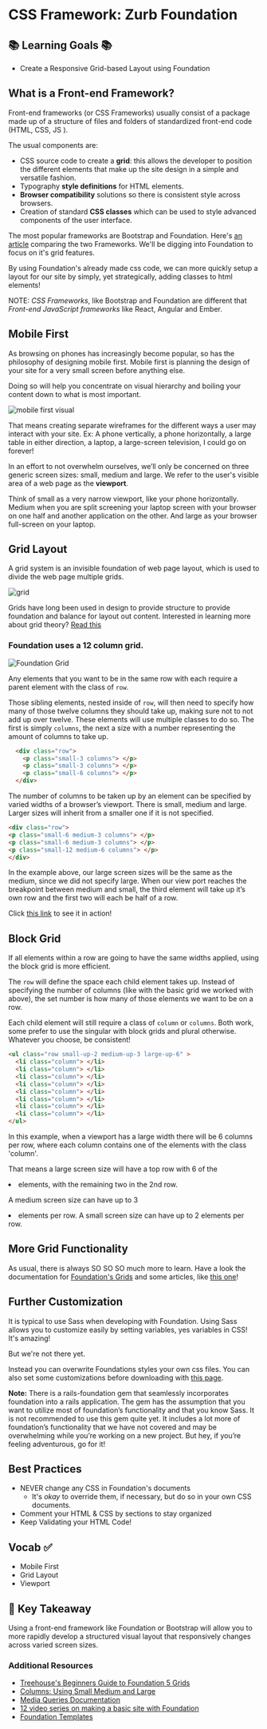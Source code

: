# CSS Framework: Zurb Foundation

## 📚 Learning Goals 📚
- Create a Responsive Grid-based Layout using Foundation


## What is a Front-end Framework?

Front-end frameworks (or CSS Frameworks) usually consist of a package made up of a structure of files and folders of standardized front-end code (HTML, CSS, JS ).

The usual components are:

- CSS source code to create a **grid**: this allows the developer to position the different elements that make up the site design in a simple and versatile fashion.
- Typography **style definitions** for HTML elements.
- **Browser compatibility** solutions so there is consistent style across browsers.
- Creation of standard **CSS classes** which can be used to style advanced components of the user interface.

The most popular frameworks are Bootstrap and Foundation. Here's [an article](https://www.upwork.com/hiring/development/bootstrap-vs-foundation-which-framework-is-right-for-you/) comparing the two Frameworks. We'll be digging into Foundation to focus on it's grid features.

By using Foundation's already made css code, we can more quickly setup a layout for our site by simply, yet strategically, adding classes to html elements!

NOTE: _CSS Frameworks_, like Bootstrap and Foundation are different that _Front-end JavaScript frameworks_ like React, Angular and Ember.

## Mobile First
As browsing on phones has increasingly become popular, so has the philosophy of designing mobile first.  Mobile first is planning the design of your site for a very small screen before anything else.

Doing so will help you concentrate on visual hierarchy and boiling your content down to what is most important.

![mobile first visual](http://metamonks.com/wp-content/uploads/responsive-vs-mobile-first-webdesign-022-1024x689.png)

That means creating separate wireframes for the different ways a user may interact with your site. Ex: A phone vertically, a phone horizontally, a large table in either direction, a laptop, a large-screen  television, I could go on forever!

In an effort to not overwhelm ourselves, we’ll only be concerned on three generic screen sizes: small, medium and large. We refer to the user's visible area of a web page as the **viewport**.

Think of small as a very narrow viewport, like your phone horizontally. Medium when you are split screening your laptop screen with your browser on one half and another application on the other. And large as your browser full-screen on your laptop.

## Grid Layout
A grid system is an invisible foundation of web page layout, which is used to divide the web page multiple grids.

![grid](https://designschool.canva.com/wp-content/uploads/sites/2/cache/2015/04/7_Grid1/7_Grid1-530x265.jpg)

Grids have long been used in design to provide structure to provide foundation and balance for layout out content. Interested in learning more about grid theory? [Read this](https://designschool.canva.com/blog/grid-design/)


### Foundation uses a 12 column grid.
![Foundation Grid](http://foundation.zurb.com/assets/img/seo/feature-grid-1.png)

Any elements that you want to be in the same row with each require a parent element with the class of `row`.

Those sibling elements, nested inside of `row`, will then need to specify how many of those twelve columns they should take up, making sure not to not add up over twelve. These elements will use multiple classes to do so. The first is simply `columns`, the next a size with a number representing the amount of columns to take up.


```HTML
  <div class="row">
    <p class="small-3 columns"> </p>
    <p class="small-3 columns"> </p>
    <p class="small-6 columns"> </p>
  </div>
```
The number of columns to be taken up by an element can be specified by varied widths of a browser’s viewport. There is small, medium and large. Larger sizes will inherit from a smaller one if it is not specified.

```HTML
<div class="row">
<p class="small-6 medium-3 columns"> </p>
<p class="small-6 medium-3 columns"> </p>
<p class="small-12 medium-6 columns"> </p>
</div>
```
In the example above, our large screen sizes will be the same as the medium, since we did not specify large. When our view port reaches the breakpoint between medium and small, the third element will take up it’s own row and the first two will each be half of a row.

Click [this link](http://foundation.zurb.com/grid-1.html) to see it in action!

## Block Grid

If all elements within a row are going to have the same widths applied, using the block grid is more efficient.

The `row` will define the space each child element takes up. Instead of specifying the number of columns (like with the basic grid we worked with above), the set number is how many of those elements we want to be on a row.

Each child element will still require a class of `column` or `columns`. Both work, some prefer to use the singular with block grids and plural otherwise. Whatever you choose, be consistent!

```html
<ul class="row small-up-2 medium-up-3 large-up-6" >
  <li class="column"> </li>
  <li class="column"> </li>
  <li class="column"> </li>
  <li class="column"> </li>
  <li class="column"> </li>
  <li class="column"> </li>
  <li class="column"> </li>
  <li class="column"> </li>
</ul>
```
In this example, when a viewport has a large width there will be 6 columns per row, where each column contains one of the elements with the class 'column'.

That means a large screen size will have a top row with 6 of the <li> elements, with the remaining two in the 2nd row.

A medium screen size can have up to 3 <li> elements per row.
A small screen size can have up to 2 elements per row.




## More Grid Functionality
As usual, there is always SO SO SO much more to learn. Have a look the documentation for [Foundation's Grids](http://foundation.zurb.com/sites/docs/v/5.5.3/components/grid.html) and some articles, like [this one](https://scotch.io/tutorials/understanding-zurb-foundation-5s-grid-system)!

## Further Customization
It is typical to use Sass when developing with Foundation. Using Sass allows you to customize easily by setting variables, yes variables in CSS! It's amazing!

But we're not there yet.

Instead you can overwrite Foundations styles your own css files. You can also set some customizations before downloading with [this page](http://foundation.zurb.com/sites/download.html/).

**Note:** There is a rails-foundation gem that seamlessly incorporates foundation into a rails application. The gem has the assumption that you want to utilize most of foundation’s functionality and that you know Sass. It is not recommended to use this gem quite yet. It includes a lot more of foundation’s functionality that we have not covered and may be overwhelming while you’re working on a new project.  But hey, if you’re feeling adventurous, go for it!


## Best Practices
- NEVER change any CSS in Foundation's documents
  - It's _okay_ to override them, if necessary, but do so in your own CSS documents.
- Comment your HTML & CSS by sections to stay organized
- Keep Validating your HTML Code!

## Vocab ✅
- Mobile First
- Grid Layout
- Viewport


## 🔑 Key Takeaway
Using a front-end framework like Foundation or Bootstrap will allow you to more rapidly develop a structured visual layout that responsively changes across varied screen sizes.

### Additional Resources
- [Treehouse's Beginners Guide to Foundation 5 Grids](http://blog.teamtreehouse.com/beginners-guide-grids-zurb-foundation-5)
- [Columns: Using Small Medium and Large](http://zurb.com/university/lessons/using-small-medium-and-large-in-a-foundation-for-sites-grid
)
- [Media Queries Documentation](https://developer.mozilla.org/en-US/docs/Web/CSS/Media_Queries/Using_media_queries
)
- [12 video series on making a basic site with Foundation](https://www.youtube.com/watch?v=2QcpR6cHpnk&list=PL6oNLEZTnXsg2f3scFapWJsjywyMKpsF9
)
- [Foundation Templates](http://foundation.zurb.com/templates.html
)
